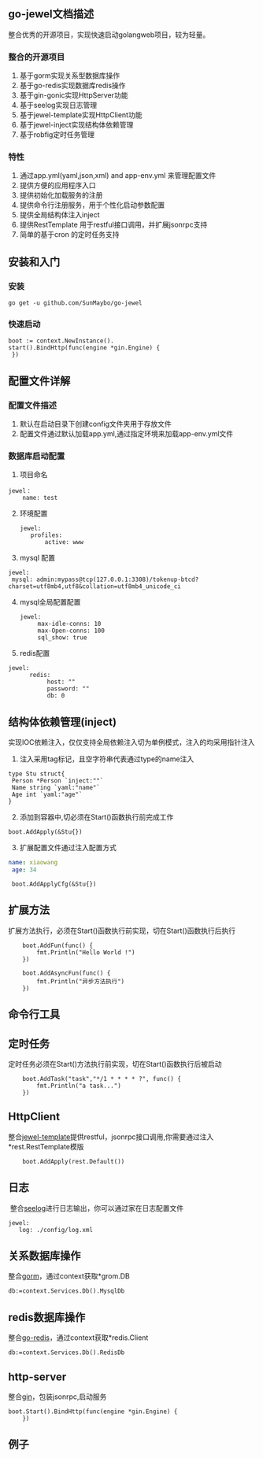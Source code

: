 ## go-jewel文档描述

整合优秀的开源项目，实现快速启动golangweb项目，较为轻量。
### 整合的开源项目
1. 基于gorm实现关系型数据库操作
2. 基于go-redis实现数据库redis操作
3. 基于gin-gonic实现HttpServer功能
4. 基于seelog实现日志管理
5. 基于jewel-template实现HttpClient功能
6. 基于jewel-inject实现结构体依赖管理
7. 基于robfig定时任务管理

### 特性
1. 通过app.yml(yaml,json,xml) and app-env.yml 来管理配置文件
2. 提供方便的应用程序入口
3. 提供初始化加载服务的注册
4. 提供命令行注册服务，用于个性化启动参数配置
5. 提供全局结构体注入inject
6. 提供RestTemplate 用于restful接口调用，并扩展jsonrpc支持
7. 简单的基于cron 的定时任务支持

## 安装和入门
### 安装
```
go get -u github.com/SunMaybo/go-jewel
```
### 快速启动
```
boot := context.NewInstance().
start().BindHttp(func(engine *gin.Engine) {
 })

```

## 配置文件详解
### 配置文件描述
  1. 默认在启动目录下创建config文件夹用于存放文件
  2. 配置文件通过默认加载app.yml,通过指定环境来加载app-env.yml文件

### 数据库启动配置
1. 项目命名

 ```
 jewel：
     name: test
 ```

2.  环境配置

    ```
    jewel:
       profiles:
           active: www
    ```

3. mysql 配置

  ```
jewel:
   mysql: admin:mypass@tcp(127.0.0.1:3308)/tokenup-btcd? charset=utf8mb4,utf8&collation=utf8mb4_unicode_ci
  ```
4. mysql全局配置配置

 	```
 	jewel:
   		 max-idle-conns: 10
   		 max-Open-conns: 100
   		 sql_show: true
	```

5. redis配置

  ```
  jewel:
     	redis:
     		 host: ""
      		 password: ""
      		 db: 0
  ```


## 结构体依赖管理(inject)
实现IOC依赖注入，仅仅支持全局依赖注入切为单例模式，注入的均采用指针注入

1. 注入采用tag标记，且空字符串代表通过type的name注入

```
type Stu struct{
 Person *Person `inject:""`
 Name string `yaml:"name"`
 Age int `yaml:"age"`
}
```
2. 添加到容器中,切必须在Start()函数执行前完成工作

```
boot.AddApply(&Stu{})

```

3. 扩展配置文件通过注入配置方式

```app.yml
name: xiaowang
 age: 34
```
```golang
 boot.AddApplyCfg(&Stu{})
```
## 扩展方法
扩展方法执行，必须在Start()函数执行前实现，切在Start()函数执行后执行

```
	boot.AddFun(func() {
		fmt.Println("Hello World !")
	})
```
```
	boot.AddAsyncFun(func() {
		fmt.Println("异步方法执行")
	})
```
##  命令行工具
## 定时任务
定时任务必须在Start()方法执行前实现，切在Start()函数执行后被启动

```
	boot.AddTask("task","*/1 * * * * ?", func() {
		fmt.Println("a task...")
	})
```
## HttpClient

整合[jewel-template](https://github.com/SunMaybo/jewel-template)提供restful，jsonrpc接口调用,你需要通过注入*rest.RestTemplate模版

```
	boot.AddApply(rest.Default())
```

## 日志
 整合[seelog](https://github.com/cihub/seelog)进行日志输出，你可以通过家在日志配置文件

```
jewel:
   log: ./config/log.xml
```
## 关系数据库操作
整合[gorm](https://github.com/jinzhu/gorm)，通过context获取*grom.DB

```golang
db:=context.Services.Db().MysqlDb
```
## redis数据库操作
整合[go-redis](https://github.com/go-redis/redis)，通过context获取*redis.Client

```golang
db:=context.Services.Db().RedisDb
```
## http-server
整合[gin](https://github.com/gin-gonic/gin)，包装jsonrpc,启动服务

```
boot.Start().BindHttp(func(engine *gin.Engine) {
	})
```
## 例子
